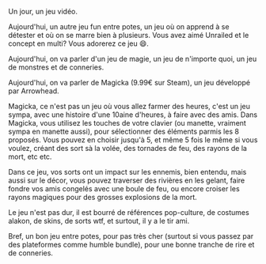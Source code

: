 Un jour, un jeu vidéo.

Aujourd'hui, un autre jeu fun entre potes, un jeu où on apprend à se détester et où on se marre bien à plusieurs. Vous avez aimé Unrailed et le concept en multi? Vous adorerez ce jeu :smile:.

Aujourd'hui, on va parler d'un jeu de magie, un jeu de n'importe quoi, un jeu de monstres et de conneries.

Aujourd'hui, on va parler de Magicka (9.99€ sur Steam), un jeu développé par Arrowhead.

Magicka, ce n'est pas un jeu où vous allez farmer des heures, c'est un jeu sympa, avec une histoire d'une 10aine d'heures, à faire avec des amis. Dans Magicka, vous utilisez les touches de votre clavier (ou manette, vraiment sympa en manette aussi), pour sélectionner des éléments parmis les 8 proposés. Vous pouvez en choisir jusqu'à 5, et même 5 fois le même si vous voulez, créant des sort sà la volée, des tornades de feu, des rayons de la mort, etc etc.

Dans ce jeu, vos sorts ont un impact sur les ennemis, bien entendu, mais aussi sur le décor, vous pouvez traverser des rivières en les gelant, faire fondre vos amis congelés avec une boule de feu, ou encore croiser les rayons magiques pour des grosses explosions de la mort.

Le jeu n'est pas dur, il est bourré de références pop-culture, de costumes alakon, de skins, de sorts wtf, et surtout, il y a le tir ami.

Bref, un bon jeu entre potes, pour pas très cher (surtout si vous passez par des plateformes comme humble bundle), pour une bonne tranche de rire et de conneries.
